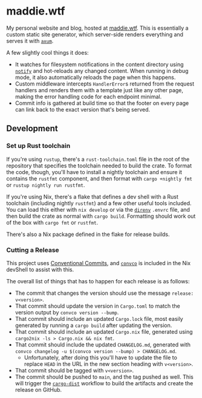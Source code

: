 # maddie.wtf

My personal website and blog, hosted at [maddie.wtf]. This is essentially a custom static site
generator, which server-side renders everything and serves it with [`axum`][axum].

A few slightly cool things it does:

- It watches for filesystem notifications in the content directory using [`notify`][notify] and
  hot-reloads any changed content. When running in debug mode, it also automatically reloads the
  page when this happens.
- Custom middleware intercepts `HandlerError`s returned from the request handlers and renders them
  with a template just like any other page, making the error handling code for each endpoint
  minimal.
- Commit info is gathered at build time so that the footer on every page can link back to the exact
  version that's being served.

## Development

### Set up Rust toolchain

If you're using `rustup`, there's a `rust-toolchain.toml` file in the root of the repository that
specifies the toolchain needed to build the crate. To format the code, though, you'll have to
install a nightly toolchain and ensure it contains the `rustfmt` component, and then format with
`cargo +nightly fmt` or `rustup nightly run rustfmt`.

If you're using Nix, there's a flake that defines a dev shell with a Rust toolchain (including
nightly `rustfmt`) and a few other useful tools included. You can load this either with `nix
develop` or via the [`direnv`][direnv] `.envrc` file, and then build the crate as normal with `cargo
build`. Formatting should work out of the box with `cargo fmt` or `rustfmt`.

There's also a Nix package defined in the flake for release builds.

### Cutting a Release

This project uses [Conventional Commits][conventional-commits], and [`convco`][convco] is included
in the Nix devShell to assist with this.

The overall list of things that has to happen for each release is as follows:

- The commit that changes the version should use the message `release: v<version>`.
- That commit should update the version in `Cargo.toml` to match the version output by `convco
  version --bump`.
- That commit should include an updated `Cargo.lock` file, most easily generated by running a `cargo
  build` after updating the version.
- That commit should include an updated `Cargo.nix` file, generated using `cargo2nix -ls > Cargo.nix
  && nix fmt`.
- That commit should include the updated `CHANGELOG.md`, generated with `convco changelog -u
  $(convco version --bump) > CHANGELOG.md`.
  - Unfortunately, after doing this you'll have to update the file to replace `HEAD` in the URL in
    the new section heading with `v<version>`.
- That commit should be tagged with `v<version>`.
- The commit should be pushed to `main`, and the tag pushed as well. This will trigger the
  [`cargo-dist`][cargo-dist] workflow to build the artifacts and create the release on GitHub.

[axum]: https://github.com/tokio-rs/axum
[cargo-dist]: https://github.com/axodotdev/cargo-dist
[convco]: https://github.com/convco/convco
[conventional-commits]: https://www.conventionalcommits.org/en/v1.0.0/
[direnv]: https://github.com/direnv/direnv
[maddie.wtf]: https://maddie.wtf
[notify]: https://github.com/notify-rs/notify
